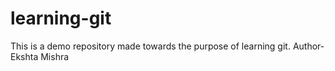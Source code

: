 # learning-git
This is a demo repository made towards the purpose of learning git.
Author- Ekshta Mishra
